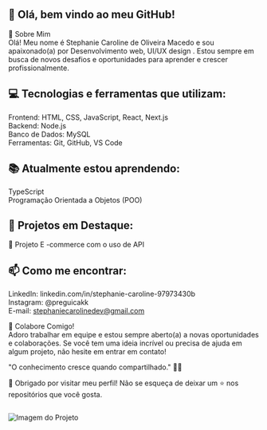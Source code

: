 ## 👋 Olá, bem vindo ao meu GitHub!
🚀 Sobre Mim <br> 
Olá! Meu nome é Stephanie Caroline de Oliveira Macedo e sou apaixonado(a) por Desenvolvimento web, UI/UX design . Estou sempre em busca de novos desafios e oportunidades para aprender e crescer profissionalmente.

## 💻 Tecnologias e ferramentas que utilizam:
Frontend: HTML, CSS, JavaScript, React, Next.js <br>
Backend: Node.js <br>
Banco de Dados: MySQL <br>
Ferramentas: Git, GitHub, VS Code <br>

## 📚 Atualmente estou aprendendo:
TypeScript <br> 
Programação Orientada a Objetos (POO) <br>
## 🌟 Projetos em Destaque:
🛒 Projeto E -commerce com o uso de API 

## 📫 Como me encontrar:
LinkedIn: linkedin.com/in/stephanie-caroline-97973430b <br>
Instagram: @preguicakk <br>
E-mail: stephaniecarolinedev@gmail.com <br>

🤝 Colabore Comigo! <br>
Adoro trabalhar em equipe e estou sempre aberto(a) a novas oportunidades e colaborações. Se você tem uma ideia incrível ou precisa de ajuda em algum projeto, não hesite em entrar em contato! <br>

"O conhecimento cresce quando compartilhado." 🚀✨ <br>

💖 Obrigado por visitar meu perfil! Não se esqueça de deixar um ⭐ nos repositórios que você gosta.
## 
 ![Imagem do Projeto](https://media.tenor.com/ipuTozw3PXsAAAAj/pixel-cat.gif)

